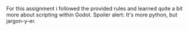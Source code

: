 For this assignment i followed the provided rules and learned quite a bit more about scripting within Godot. Spoiler alert: It's more python, but jargon-y-er.